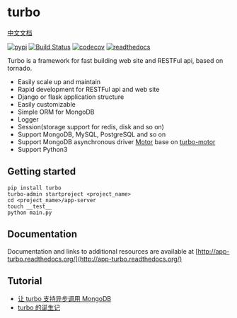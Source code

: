 turbo
=========

[中文文档](https://github.com/wecatch/app-turbo/blob/master/zh-CN_README.md)

[![pypi](https://img.shields.io/pypi/v/turbo.svg)](https://pypi.python.org/pypi/turbo)
[![Build Status](https://travis-ci.org/wecatch/app-turbo.svg?branch=master)](https://travis-ci.org/wecatch/app-turbo)
[![codecov](https://codecov.io/github/wecatch/app-turbo/coverage.svg?branch=master)](https://codecov.io/github/wecatch/app-turbo?branch=master)
[![readthedocs](https://readthedocs.org/projects/app-turbo/badge/?version=latest)](https://app-turbo.readthedocs.io/en/latest/)


Turbo is a framework for fast building web site and RESTFul api, based on tornado.


- Easily scale up and maintain
- Rapid development for RESTFul api and web site
- Django or flask application structure
- Easily customizable
- Simple ORM for MongoDB
- Logger
- Session(storage support for redis, disk and so on)
- Support MongoDB, MySQL, PostgreSQL and so on
- Support MongoDB asynchronous driver [Motor](http://motor.readthedocs.io/en/stable/) base on [turbo-motor](https://github.com/wecatch/turbo-motor)
- Support Python3

## Getting started

```
pip install turbo
turbo-admin startproject <project_name>
cd <project_name>/app-server
touch __test__
python main.py
```

## Documentation

Documentation and links to additional resources are available at [http://app-turbo.readthedocs.org/](http://app-turbo.readthedocs.org/)

## Tutorial

- [让 turbo 支持异步调用 MongoDB](http://sanyuesha.com/2018/04/11/turbo-motor/)
- [turbo 的诞生记](http://sanyuesha.com/2016/07/23/why-did-i-make-turbo/)
